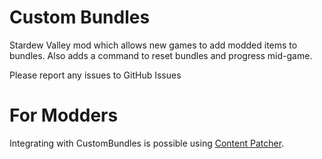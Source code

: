 ﻿# Custom Bundles
Stardew Valley mod which allows new games to add modded items to bundles. Also 
adds a command to reset bundles and progress mid-game.

Please report any issues to GitHub Issues

# For Modders

Integrating with CustomBundles is possible using [Content Patcher](docs/content-patcher.md).